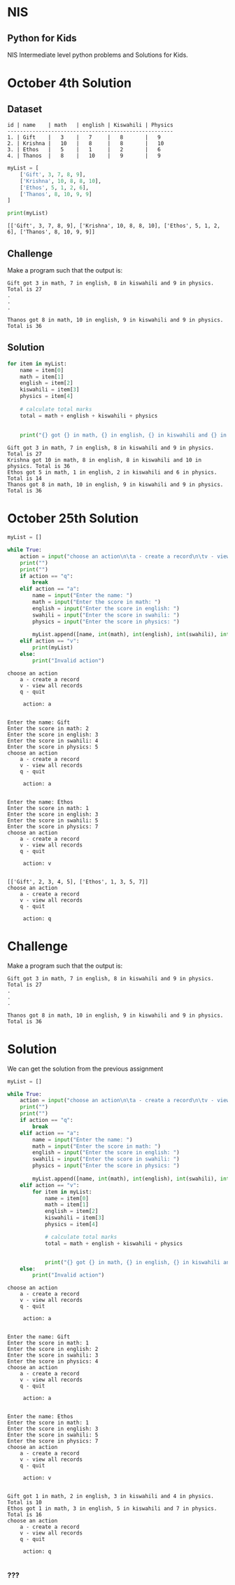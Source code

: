 # NIS
## Python for Kids
NIS Intermediate level python problems and Solutions for Kids. 

# October 4th Solution

## Dataset
    
    id | name    | math   | english | Kiswahili | Physics
    -----------------------------------------------------
    1. | Gift    |   3    |   7     |   8       |   9
    2. | Krishna |   10   |   8     |   8       |   10
    3. | Ethos   |   5    |   1     |   2       |   6
    4. | Thanos  |   8    |   10    |   9       |   9 



```python
myList = [
    ['Gift', 3, 7, 8, 9],
    ['Krishna', 10, 8, 8, 10],
    ['Ethos', 5, 1, 2, 6],
    ['Thanos', 8, 10, 9, 9]
]
```


```python
print(myList)
```

    [['Gift', 3, 7, 8, 9], ['Krishna', 10, 8, 8, 10], ['Ethos', 5, 1, 2, 6], ['Thanos', 8, 10, 9, 9]]


## Challenge

Make a program such that the output is: 

    Gift got 3 in math, 7 in english, 8 in kiswahili and 9 in physics. Total is 27
    .
    .
    .
    
    Thanos got 8 in math, 10 in english, 9 in kiswahili and 9 in physics. Total is 36
    
## Solution


```python
for item in myList:
    name = item[0]
    math = item[1]
    english = item[2]
    kiswahili = item[3]
    physics = item[4]
    
    # calculate total marks
    total = math + english + kiswahili + physics
    
    
    print("{} got {} in math, {} in english, {} in kiswahili and {} in physics. Total is {}".format(name,math,english,kiswahili,physics, total))
```

    Gift got 3 in math, 7 in english, 8 in kiswahili and 9 in physics. Total is 27
    Krishna got 10 in math, 8 in english, 8 in kiswahili and 10 in physics. Total is 36
    Ethos got 5 in math, 1 in english, 2 in kiswahili and 6 in physics. Total is 14
    Thanos got 8 in math, 10 in english, 9 in kiswahili and 9 in physics. Total is 36

# October 25th Solution



```python
myList = []

while True:
    action = input("choose an action\n\ta - create a record\n\tv - view all records\n\tq - quit \n\n\t action: ")
    print("")
    print("")
    if action == "q":
        break
    elif action == "a":
        name = input("Enter the name: ")
        math = input("Enter the score in math: ")
        english = input("Enter the score in english: ")
        swahili = input("Enter the score in swahili: ")
        physics = input("Enter the score in physics: ")
        
        myList.append([name, int(math), int(english), int(swahili), int(physics)])
    elif action == "v":
        print(myList)
    else:
        print("Invalid action")
```

    choose an action
    	a - create a record
    	v - view all records
    	q - quit 
    
    	 action: a
    
    
    Enter the name: Gift
    Enter the score in math: 2
    Enter the score in english: 3
    Enter the score in swahili: 4
    Enter the score in physics: 5
    choose an action
    	a - create a record
    	v - view all records
    	q - quit 
    
    	 action: a
    
    
    Enter the name: Ethos
    Enter the score in math: 1
    Enter the score in english: 3
    Enter the score in swahili: 5
    Enter the score in physics: 7
    choose an action
    	a - create a record
    	v - view all records
    	q - quit 
    
    	 action: v
    
    
    [['Gift', 2, 3, 4, 5], ['Ethos', 1, 3, 5, 7]]
    choose an action
    	a - create a record
    	v - view all records
    	q - quit 
    
    	 action: q
    
    


# Challenge

Make a program such that the output is: 

    Gift got 3 in math, 7 in english, 8 in kiswahili and 9 in physics. Total is 27
    .
    .
    .
    
    Thanos got 8 in math, 10 in english, 9 in kiswahili and 9 in physics. Total is 36
    
# Solution

We can get the solution from the previous assignment



```python
myList = []

while True:
    action = input("choose an action\n\ta - create a record\n\tv - view all records\n\tq - quit \n\n\t action: ")
    print("")
    print("")
    if action == "q":
        break
    elif action == "a":
        name = input("Enter the name: ")
        math = input("Enter the score in math: ")
        english = input("Enter the score in english: ")
        swahili = input("Enter the score in swahili: ")
        physics = input("Enter the score in physics: ")
        
        myList.append([name, int(math), int(english), int(swahili), int(physics)])
    elif action == "v":
        for item in myList:
            name = item[0]
            math = item[1]
            english = item[2]
            kiswahili = item[3]
            physics = item[4]

            # calculate total marks
            total = math + english + kiswahili + physics


            print("{} got {} in math, {} in english, {} in kiswahili and {} in physics. Total is {}".format(name,math,english,kiswahili,physics, total))
    else:
        print("Invalid action")
```

    choose an action
    	a - create a record
    	v - view all records
    	q - quit 
    
    	 action: a
    
    
    Enter the name: Gift
    Enter the score in math: 1
    Enter the score in english: 2
    Enter the score in swahili: 3
    Enter the score in physics: 4
    choose an action
    	a - create a record
    	v - view all records
    	q - quit 
    
    	 action: a
    
    
    Enter the name: Ethos
    Enter the score in math: 1
    Enter the score in english: 3
    Enter the score in swahili: 5
    Enter the score in physics: 7
    choose an action
    	a - create a record
    	v - view all records
    	q - quit 
    
    	 action: v
    
    
    Gift got 1 in math, 2 in english, 3 in kiswahili and 4 in physics. Total is 10
    Ethos got 1 in math, 3 in english, 5 in kiswahili and 7 in physics. Total is 16
    choose an action
    	a - create a record
    	v - view all records
    	q - quit 
    
    	 action: q
    
    



```python

```


### ???
